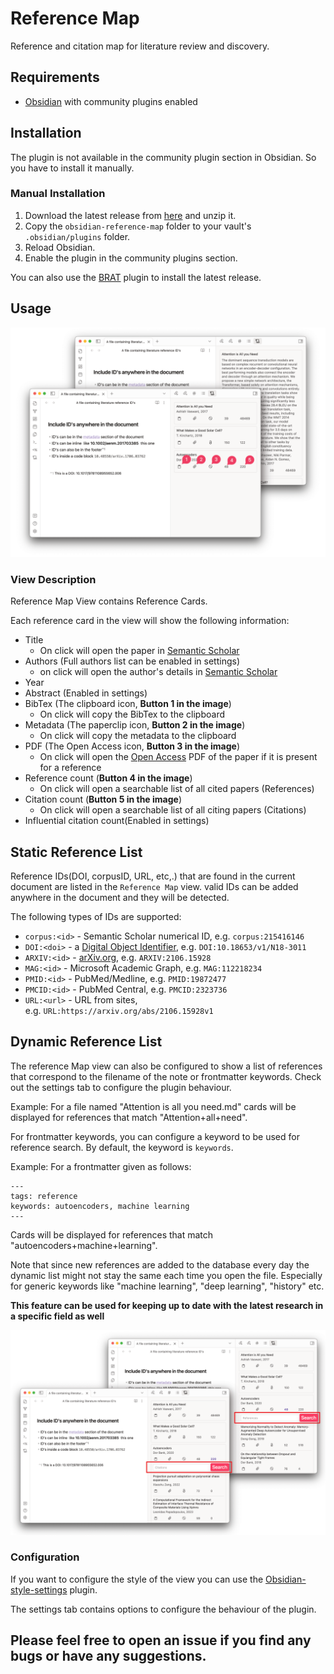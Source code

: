 # Reference Map
Reference and citation map for literature review and discovery. 

## Requirements
- [Obsidian](https://obsidian.md/) with community plugins enabled

## Installation
The plugin is not available in the community plugin section in Obsidian. So you have to install it manually.

### Manual Installation
1. Download the latest release from [here](https://github.com/anoopkcn/obsidian-reference-map/releases) and unzip it.
2. Copy the `obsidian-reference-map` folder to your vault's `.obsidian/plugins` folder.
3. Reload Obsidian.
4. Enable the plugin in the community plugins section.

You can also use the [BRAT](https://github.com/TfTHacker/obsidian42-brat/) plugin to install the latest release.

## Usage
![ORM-demo](./images/orm-demo.png)

### View Description
Reference Map View contains Reference Cards.

Each reference card in the view will show the following information:
- Title
    - On click will open the paper in [Semantic Scholar](https://www.semanticscholar.org/)
- Authors (Full authors list can be enabled in settings)
    - on click will open the author's details in [Semantic Scholar](https://www.semanticscholar.org/)
- Year
- Abstract (Enabled in settings)
- BibTex (The clipboard icon, **Button 1 in the image**)
    - On click will copy the BibTex to the clipboard
- Metadata (The paperclip icon, **Button 2 in the image**)
    - On click will copy the metadata to the clipboard
- PDF (The Open Access icon, **Button 3 in the image**)
    - On click will open the [Open Access](https://de.wikipedia.org/wiki/Open_Access) PDF of the paper if it is present for a reference
- Reference count (**Button 4 in the image**)
    - On click will open a searchable list of all cited papers (References)
- Citation count (**Button 5 in the image**)
    - On click will open a searchable list of all citing papers (Citations)
- Influential citation count(Enabled in settings)

## Static Reference List
Reference IDs(DOI, corpusID, URL, etc,.) that are found in the current document are listed in the `Reference Map` view. valid IDs can be added anywhere in the document and they will be detected.

The following types of IDs are supported:
- `corpus:<id>` - Semantic Scholar numerical ID, e.g. `corpus:215416146`
- `DOI:<doi>` - a [Digital Object Identifier](http://doi.org/), e.g. `DOI:10.18653/v1/N18-3011`
- `ARXIV:<id>` - [arXiv.org](https://arxiv.org/), e.g. `ARXIV:2106.15928`
- `MAG:<id>` - Microsoft Academic Graph, e.g. `MAG:112218234`
- `PMID:<id>` - PubMed/Medline, e.g. `PMID:19872477`
- `PMCID:<id>` - PubMed Central, e.g. `PMCID:2323736`
- `URL:<url>` - URL from sites, e.g. `URL:https://arxiv.org/abs/2106.15928v1`

## Dynamic Reference List
The reference Map view can also be configured to show a list of references that correspond to the filename of the note or frontmatter keywords. Check out the settings tab to configure the plugin behaviour.

Example: For a file named "Attention is all you need.md"  cards will be displayed for references that match "Attention+all+need". 

For frontmatter keywords, you can configure a keyword to be used for reference search.  By default, the keyword is `keywords`.

Example: For a frontmatter given as follows:
```
---
tags: reference
keywords: autoencoders, machine learning
---
```
Cards will be displayed for references that match "autoencoders+machine+learning".

Note that since new references are added to the database every day the dynamic list might not stay the same each time you open the file. Especially for generic keywords like "machine learning", "deep learning", "history" etc.

**This feature can be used for keeping up to date with the latest research in a specific field as well**

![ORM-ref-cite](./images/orm-list-demo.png)

### Configuration 
    
If you want to configure the style of the view you can use the [Obsidian-style-settings](https://github.com/mgmeyers/obsidian-style-settings) plugin.

The settings tab contains options to configure the behaviour of the plugin.

## Please feel free to open an issue if you find any bugs or have any suggestions.